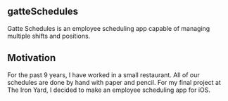 ## gatteSchedules

Gatte Schedules is an employee scheduling app capable of managing multiple shifts and positions. 

## Motivation

For the past 9 years, I have worked in a small restaurant. All of our schedules are done by hand with paper and pencil. For my final project at The Iron Yard, I decided to make an employee scheduling app for iOS.
